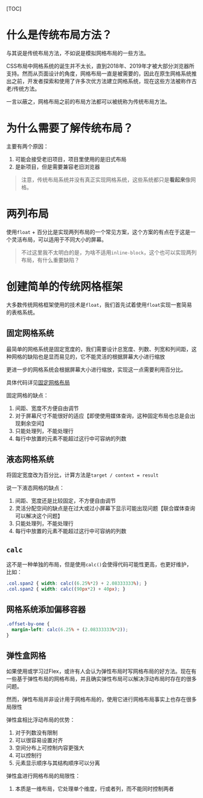 [TOC]

# 什么是传统布局方法？
与其说是传统布局方法，不如说是模拟网格布局的一些方法。

CSS布局中网格系统的诞生并不太长，直到2018年、2019年才被大部分浏览器所支持。然而从页面设计的角度，网格布局一直是被需要的，因此在原生网格系统推出之前，开发者探索和使用了许多次优方法建立网格系统，现在这些方法被称作古老/传统方法。

一言以蔽之，网格布局之前的布局方法都可以被统称为传统布局方法。

# 为什么需要了解传统布局？
主要有两个原因：
1. 可能会接受老旧项目，项目里使用的是旧式布局
1. 是新项目，但是需要兼容老旧浏览器

> 注意，传统布局系统并没有真正实现网格系统，这些系统都只是**看起来**像网格。

# 两列布局
使用`float` + 百分比是实现两列布局的一个常见方案，这个方案的有点在于这是一个灵活布局，可以适用于不同大小的屏幕。

> 不过这里我不太明白的是，为啥不适用`inline-block`，这个也可以实现两列布局，有什么重要缺陷？

# 创建简单的传统网格框架
大多数传统网格框架使用的技术是`float`，我们首先试着使用`float`实现一套简易的表格系统。

## 固定网格系统
最简单的网格系统是固定宽度的，我们需要设计总宽度、列数、列宽和列间距，这种网格的缺陷也是显而易见的，它不能灵活的根据屏幕大小进行缩放

更进一步的网格系统会根据屏幕大小进行缩放，实现这一点需要利用百分比。

具体代码详见[固定网格布局](./10-1.demo.html)

固定网格的缺点：
1. 间距、宽度不方便自由调节
1. 对于屏幕尺寸不能很好的适应【即使使用媒体查询，这种固定布局也总是会出现剩余空间】
1. 只能处理列，不能处理行
1. 每行中放置的元素不能超过这行中可容纳的列数

## 液态网格系统
将固定宽度改为百分比，计算方法是`target / context = result`

说一下液态网格的缺点：
1. 间距、宽度还是比较固定，不方便自由调节
1. 灵活分配空间的缺点是在过大或过小屏幕下显示可能出现问题【联合媒体查询可以解决这个问题】
1. 只能处理列，不能处理行
1. 每行中放置的元素不能超过这行中可容纳的列数

## `calc`
这不是一种单独的布局，但是使用`calc()`会使得代码可能性更高，也更好维护，比如：
```css
.col.span2 { width: calc((6.25%*2) + 2.08333333%); }
.col.span2 { width: calc((90px*2) + 40px); }
```

## 网格系统添加偏移容器
```css
.offset-by-one {
  margin-left: calc(6.25% + (2.08333333%*2));
}
```

## 弹性盒网格
如果使用或学习过Flex，或许有人会认为弹性布局时写网格布局的好方法。现在有一些基于弹性布局的网格布局，并且确实弹性布局可以解决浮动布局时存在的很多问题。

然而，弹性布局并非设计用于网格布局的，使用它进行网格布局事实上也存在很多局限性

弹性盒相比浮动布局的优势：
1. 对于列数没有限制
1. 可以很容易设置对齐
1. 空间分布上可控制内容更强大
1. 可以控制行
1. 元素显示顺序与其结构顺序可以分离

弹性盒进行网格布局的局限性：
1. 本质是一维布局，它处理单个维度，行或者列，而不能同时控制两者

